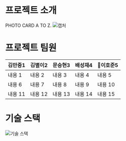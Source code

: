 # 프로젝트 소개
PHOTO CARD A TO Z.
<img src="https://img1.daumcdn.net/thumb/R1280x0/?scode=mtistory2&fname=https%3A%2F%2Fk.kakaocdn.net%2Fdn%2FbHVMui%2FbtrRfIvbla6%2FNQoWchXxVWVPKmVRBtHFZK%2Fimg.png" alt="캡처" />
# 프로젝트 팀원
|김만중1|김별이2|문승현3|배성재4| 🧸이호준5|
|---|---|---|---|---|
|내용 1|내용 2|내용 3|내용 4|내용 5|
|내용 6|내용 7|내용 8|내용 9|내용 10|
|내용 11|내용 12|내용 13|내용 14|내용 15|
# 기술 스택
<img src="https://img1.daumcdn.net/thumb/R1280x0/?scode=mtistory2&fname=https%3A%2F%2Fk.kakaocdn.net%2Fdn%2Frq3Rm%2FbtrRkb9V52p%2F2JKgqnK6Ihdr2wkpx5iG3k%2Fimg.png" alt="기술 스택" />
